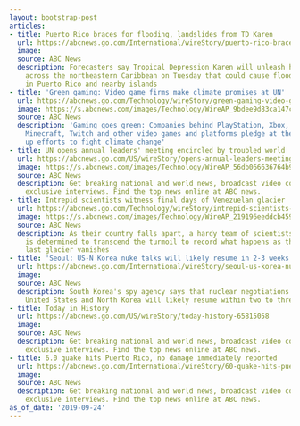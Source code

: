 ```yaml
---
layout: bootstrap-post
articles:
- title: Puerto Rico braces for flooding, landslides from TD Karen
  url: https://abcnews.go.com/International/wireStory/puerto-rico-braces-flooding-landslides-td-karen-65815295
  image: 
  source: ABC News
  description: Forecasters say Tropical Depression Karen will unleash heavy rains
    across the northeastern Caribbean on Tuesday that could cause flooding and landslides
    in Puerto Rico and nearby islands
- title: 'Green gaming: Video game firms make climate promises at UN'
  url: https://abcnews.go.com/Technology/wireStory/green-gaming-video-game-firms-make-climate-promises-65815161
  image: https://s.abcnews.com/images/Technology/WireAP_9bdee9d83ca147c8a3876b3beebb8a1d_16x9_992.jpg
  source: ABC News
  description: 'Gaming goes green: Companies behind PlayStation, Xbox, Angry Birds,
    Minecraft, Twitch and other video games and platforms pledge at the U.N. to level
    up efforts to fight climate change'
- title: UN opens annual leaders' meeting encircled by troubled world
  url: https://abcnews.go.com/US/wireStory/opens-annual-leaders-meeting-encircled-troubled-world-65815127
  image: https://s.abcnews.com/images/Technology/WireAP_56db066636764b9f8cb7d46aa335b83c_16x9_992.jpg
  source: ABC News
  description: Get breaking national and world news, broadcast video coverage, and
    exclusive interviews. Find the top news online at ABC news.
- title: Intrepid scientists witness final days of Venezuelan glacier
  url: https://abcnews.go.com/Technology/wireStory/intrepid-scientists-witness-final-days-venezuelan-glacier-65815094
  image: https://s.abcnews.com/images/Technology/WireAP_219196eeddcb459d9b1e742dc864e617_16x9_992.jpg
  source: ABC News
  description: As their country falls apart, a hardy team of scientists in Venezuela
    is determined to transcend the turmoil to record what happens as the country's
    last glacier vanishes
- title: 'Seoul: US-N Korea nuke talks will likely resume in 2-3 weeks'
  url: https://abcnews.go.com/International/wireStory/seoul-us-korea-nuke-talks-resume-weeks-65815059
  image: 
  source: ABC News
  description: South Korea's spy agency says that nuclear negotiations between the
    United States and North Korea will likely resume within two to three weeks
- title: Today in History
  url: https://abcnews.go.com/US/wireStory/today-history-65815058
  image: 
  source: ABC News
  description: Get breaking national and world news, broadcast video coverage, and
    exclusive interviews. Find the top news online at ABC news.
- title: 6.0 quake hits Puerto Rico, no damage immediately reported
  url: https://abcnews.go.com/International/wireStory/60-quake-hits-puerto-rico-damage-immediately-reported-65815057
  image: 
  source: ABC News
  description: Get breaking national and world news, broadcast video coverage, and
    exclusive interviews. Find the top news online at ABC news.
as_of_date: '2019-09-24'
---
```



